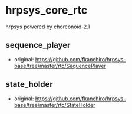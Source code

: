 # hrpsys_core_rtc
hrpsys powered by choreonoid-2.1

## sequence_player
- original: https://github.com/fkanehiro/hrpsys-base/tree/master/rtc/SequencePlayer

## state_holder
- original: https://github.com/fkanehiro/hrpsys-base/tree/master/rtc/StateHolder

